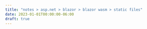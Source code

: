 ```yaml
---
title: "notes > asp.net > blazor > blazor wasm > static files"
date: 2023-01-01T00:00:00-06:00
draft: true
---
```

